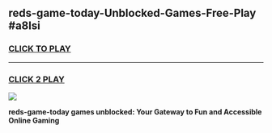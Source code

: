 
## reds-game-today-Unblocked-Games-Free-Play #a8lsi
<h3>
<a href="https://us.freeplayer.one?title=reds-game-today&ref=9M">CLICK TO PLAY</a></h3>
<hr>

<h3>
<a href="https://us.freeplayer.one?title=reds-game-today&ref=9M">CLICK 2 PLAY</a>
  
</h3>

<a href="https://us.freeplayer.one?title=reds-game-today&ref=9M"><img src="https://clearcache.store/games.png"></a>


**reds-game-today games unblocked: Your Gateway to Fun and Accessible Online Gaming**

